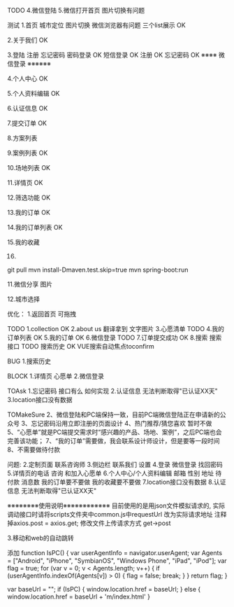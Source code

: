 TODO
4.微信登陆
5.微信打开首页 图片切换有问题

测试
1.首页 
	城市定位
	图片切换 微信浏览器有问题
	三个list展示 OK

2.关于我们 OK

3.登陆 注册 忘记密码
	密码登录 OK
	短信登录 OK
	注册 OK
	忘记密码 OK
	※※※※ 微信登录 ※※※※※※

4.个人中心 OK

5.个人资料编辑 OK

6.认证信息 OK

7.提交订单 OK

8.方案列表

9.案例列表 OK

10.场地列表 OK

11.详情页 OK

12.筛选功能 OK

13.我的订单 OK

14.我的订单列表 OK

15.我的收藏

16.

git pull
mvn install-Dmaven.test.skip=true
mvn spring-boot:run


11.微信分享
	图片

12.城市选择


优化：
1.返回首页 可拖拽





TODO
1.collection OK
2.about us  翻译拿到 文字图片
3.心愿清单 TODO
4.我的订单列表  OK
5.我的订单 OK
6.微信登录 TODO
7.订单提交成功 OK
8.搜索  搜索接口 TODO  搜索历史 OK  VUE搜索自动焦点toconfirm


BUG
1.搜索历史


BLOCK
1.详情页 心愿单
2.微信登录 


TOAsk
1.忘记密码 接口有么  如何实现
2.认证信息 无法判断取得"已认证XX天"
3.location接口没有数据


TOMakeSure
2、微信登陆和PC端保持一致，目前PC端微信登陆正在申请新的公众号
3、忘记密码沿用立即注册的页面设计
4、热门推荐/猜您喜欢 暂时不做
5、“心愿单”就是PC端提交需求时“感兴趣的产品、场地、案例”，之后PC端也会完善该功能； 
7、“我的订单”需要做，我会联系设计师设计，但是要等一段时间
8、不需要做待付款


问题:
2.定制页面 联系咨询师
3.侧边栏 联系我们 设置
4.登录 微信登录 找回密码
5.详情页的电话 咨询 和加入心愿单
6.个人中心/个人资料编辑  邮箱 性别  地址 待付款 消息数  我的订单要不要做 我的收藏要不要做 
7.location接口没有数据
8.认证信息 无法判断取得"已认证XX天"


※※※※※※※※使用说明※※※※※※※※※※※※
目前使用的是用json文件模拟请求的,
	实际调动接口时请将scripts文件夹中common.js中requestUrl 改为实际请求地址
	注释掉axios.post = axios.get;
	修改文件上传请求方式 get->post

3.移动和web的自动跳转

添加
function IsPC() {
    var userAgentInfo = navigator.userAgent;
    var Agents = ["Android", "iPhone",
        "SymbianOS", "Windows Phone",
        "iPad", "iPod"];
    var flag = true;
    for (var v = 0; v < Agents.length; v++) {
        if (userAgentInfo.indexOf(Agents[v]) > 0) {
            flag = false;
            break;
        }
    }
    return flag;
}

var baseUrl = "";
if (IsPC) {
    window.location.href = baseUrl;
} else {
    window.location.href = baseUrl + 'm/index.html'
}